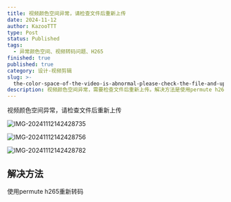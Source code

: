 ```yaml
---
title: 视频颜色空间异常，请检查文件后重新上传
date: 2024-11-12
author: KazooTTT
type: Post
status: Published
tags:
  - 异常颜色空间、视频转码问题、H265
finished: true
published: true
category: 设计-视频剪辑
slug: >-
  the-color-space-of-the-video-is-abnormal-please-check-the-file-and-upload-it-again
description: 视频颜色空间异常，需要检查文件后重新上传。解决方法是使用permute h265重新转码。
---
```


视频颜色空间异常，请检查文件后重新上传

![IMG-20241112142428735](https://pictures.kazoottt.top/2024/11/20241123-IMG-20241112142428735.png)

![IMG-20241112142428756](https://pictures.kazoottt.top/2024/11/20241123-IMG-20241112142428756.png)

![IMG-20241112142428782](https://pictures.kazoottt.top/2024/11/20241123-IMG-20241112142428782.png)

## 解决方法

使用permute h265重新转码
